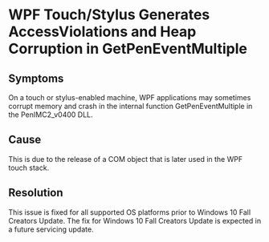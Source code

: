 # WPF Touch/Stylus Generates AccessViolations and Heap Corruption in GetPenEventMultiple

## Symptoms
On a touch or stylus-enabled machine, WPF applications may sometimes corrupt memory and crash in the internal function GetPenEventMultiple in the PenIMC2_v0400 DLL.

## Cause
This is due to the release of a COM object that is later used in the WPF touch stack.

## Resolution
This issue is fixed for all supported OS platforms prior to Windows 10 Fall Creators Update. The fix for Windows 10 Fall Creators Update is expected in a future servicing update. 

